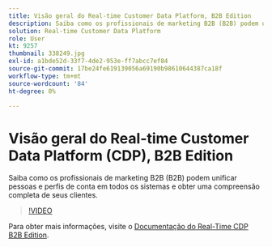 ```yaml
---
title: Visão geral do Real-time Customer Data Platform, B2B Edition
description: Saiba como os profissionais de marketing B2B (B2B) podem unificar pessoas e perfis de conta em todos os sistemas e obter uma compreensão completa de seus clientes.
solution: Real-time Customer Data Platform
role: User
kt: 9257
thumbnail: 338249.jpg
exl-id: a1bde52d-33f7-4de2-953e-ff7abcc7ef84
source-git-commit: 17be24fe619139056a69190b98610644387ca18f
workflow-type: tm+mt
source-wordcount: '84'
ht-degree: 0%

---
```


# Visão geral do Real-time Customer Data Platform (CDP), B2B Edition

Saiba como os profissionais de marketing B2B (B2B) podem unificar pessoas e perfis de conta em todos os sistemas e obter uma compreensão completa de seus clientes.

>[!VIDEO](https://video.tv.adobe.com/v/338249?quality=12&learn=on)

Para obter mais informações, visite o [Documentação do Real-Time CDP B2B Edition](https://experienceleague.adobe.com/docs/experience-platform/rtcdp/b2b-overview.html).

